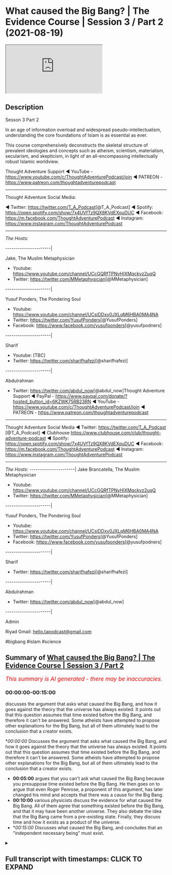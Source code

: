 # What caused the Big Bang? | The Evidence Course | Session 3 / Part 2 (2021-08-19)

<iframe loading='lazy' allow='autoplay' src='https://www.youtube.com/embed/Fnbwkib8FTM'></iframe>

## Description

Sesson 3 Part 2

In an age of information overload and widespread pseudo-intellectualism, understanding the core foundations of Islam is as essential as ever. 

This course comprehensively deconstructs the skeletal structure of prevalent ideologies and concepts such as atheism, scientism, materialism, secularism, and skepticism, in light of an all-encompassing intellectually robust Islamic worldview.

Thought Adventure Support
◄ YouTube - https://www.youtube.com/c/ThoughtAdventurePodcast/join
◄ PATREON - https://www.patreon.com/thoughtadventurepodcast
____________________________________________________________________

Thought Adventure Social Media:

◄ Twitter: https://twitter.com/T_A_Podcast​​ [@T_A_Podcast]
◄ Spotify: https://open.spotify.com/show/7x4UVfTz9QX8KVdEXquDUC
◄ Facebook: https://m.facebook.com/ThoughtAdventurePodcast
◄ Instagram: https://www.instagram.com/ThoughtAdventurePodcast​

----------------------------------------------------------------

*The Hosts:*

----------------------|

Jake, The Muslim Metaphysician

- Youtube: https://www.youtube.com/channel/UCcGQRfTPNyHlXMqckvz2uqQ
- Twitter:  https://twitter.com/MMetaphysician​​ [@MMetaphysician]

----------------------|

Yusuf Ponders, The Pondering Soul

- Youtube: https://www.youtube.com/channel/UCsiDDxy0JXLqM6HBA0MA4NA
- Twitter: https://twitter.com/YusufPonders​​ [@YusufPonders]
- Facebook: https://www.facebook.com/yusufponders​ [@yusufpodners]

----------------------|

Sharif

- Youtube: [TBC]
- Twitter: https://twitter.com/sharifhafezi​​ [@sharifhafezi]

----------------------|

Abdulrahman

- Twitter: https://twitter.com/abdul_now​ [@abdul_now]Thought Adventure Support
◄ PayPal - https://www.paypal.com/donate/?hosted_button_id=6KZWK75RB23RN 
◄ YouTube - https://www.youtube.com/c/ThoughtAdventurePodcast/join
◄ PATREON - https://www.patreon.com/thoughtadventurepodcast
____________________________________________________________________

Thought Adventure Social Media
◄ Twitter: https://twitter.com/T_A_Podcast​​ [@T_A_Podcast]
◄ Clubhouse https://www.clubhouse.com/club/thought-adventure-podcast
◄ Spotify: https://open.spotify.com/show/7x4UVfTz9QX8KVdEXquDUC
◄ Facebook: https://m.facebook.com/ThoughtAdventurePodcast
◄ Instagram: https://www.instagram.com/ThoughtAdventurePodcast​

----------------------------------------------------------------

*The Hosts:*
----------------------|
Jake Brancatella, The Muslim Metaphysician

- Youtube: https://www.youtube.com/channel/UCcGQRfTPNyHlXMqckvz2uqQ
- Twitter:  https://twitter.com/MMetaphysician​​ [@MMetaphysician]

----------------------|

Yusuf Ponders, The Pondering Soul

- Youtube: https://www.youtube.com/channel/UCsiDDxy0JXLqM6HBA0MA4NA
- Twitter: https://twitter.com/YusufPonders​​ [@YusufPonders]
- Facebook: https://www.facebook.com/yusufponders​ [@yusufpodners]

----------------------|

Sharif

- Twitter: https://twitter.com/sharifhafezi​​ [@sharifhafezi]

----------------------|

Abdulrahman

- Twitter: https://twitter.com/abdul_now​ [@abdul_now]

----------------------|

Admin

Riyad 
Gmail: hello.tapodcast@gmail.com

#bigbang #islam #science

## Summary of [What caused the Big Bang? | The Evidence Course | Session 3 / Part 2](https://www.youtube.com/watch?v=Fnbwkib8FTM)


*<span style="color:red; font-size:125%">This summary is AI generated - there may be inaccuracies</span>. [](/)*

### <a onclick="modifyYTiframeseektime('0')">00:00:00-00:15:00</a>

 discusses the argument that asks what caused the Big Bang, and how it goes against the theory that the universe has always existed. It points out that this question assumes that time existed before the Big Bang, and therefore it can't be answered. Some atheists have attempted to propose other explanations for the Big Bang, but all of them ultimately lead to the conclusion that a creator exists.

**<a onclick="modifyYTiframeseektime('0')">00:00:00</a>* Discusses the argument that asks what caused the Big Bang, and how it goes against the theory that the universe has always existed. It points out that this question assumes that time existed before the Big Bang, and therefore it can't be answered. Some atheists have attempted to propose other explanations for the Big Bang, but all of them ultimately lead to the conclusion that a creator exists.
* **<a onclick="modifyYTiframeseektime('300')">00:05:00</a>** argues that you can't ask what caused the Big Bang because you presuppose time existed before the Big Bang. He then goes on to argue that even Roger Penrose, a proponent of this argument, has later changed his mind and accepts that there was a cause for the Big Bang.
* **<a onclick="modifyYTiframeseektime('600')">00:10:00</a>**  various physicists discuss the evidence for what caused the Big Bang. All of them agree that something existed before the Big Bang, and that it may have been another universe. They also debate the idea that the Big Bang came from a pre-existing state. Finally, they discuss time and how it exists as a product of the universe.
* **<a onclick="modifyYTiframeseektime('900')">00:15:00</a>* Discusses what caused the Big Bang, and concludes that an "independent necessary being" must exist.

<details><summary><h2>Full transcript with timestamps: CLICK TO EXPAND</h2></summary>

<a onclick="modifyYTiframeseektime('13')">0:00:13</a> muhammad  
<a onclick="modifyYTiframeseektime('16')">0:00:16</a> there's one contention that some uh  
<a onclick="modifyYTiframeseektime('18')">0:00:18</a> atheists they bring regards to the  
<a onclick="modifyYTiframeseektime('20')">0:00:20</a> uh the argument that we presented and  
<a onclick="modifyYTiframeseektime('23')">0:00:23</a> there's the argument of the temporal  
<a onclick="modifyYTiframeseektime('24')">0:00:24</a> causation  
<a onclick="modifyYTiframeseektime('26')">0:00:26</a> the limited thing is depend upon another  
<a onclick="modifyYTiframeseektime('28')">0:00:28</a> limited thing depend upon another  
<a onclick="modifyYTiframeseektime('29')">0:00:29</a> limited thing and we regress it back to  
<a onclick="modifyYTiframeseektime('31')">0:00:31</a> the big bang  
<a onclick="modifyYTiframeseektime('33')">0:00:33</a> and that argument is that you cannot ask  
<a onclick="modifyYTiframeseektime('36')">0:00:36</a> what caused the big bang as the big bang  
<a onclick="modifyYTiframeseektime('39')">0:00:39</a> was the cause of time  
<a onclick="modifyYTiframeseektime('41')">0:00:41</a> and if you ask what caused the big bang  
<a onclick="modifyYTiframeseektime('43')">0:00:43</a> then you are assuming that there was a  
<a onclick="modifyYTiframeseektime('46')">0:00:46</a> before  
<a onclick="modifyYTiframeseektime('47')">0:00:47</a> the big bang meaning a before  
<a onclick="modifyYTiframeseektime('50')">0:00:50</a> time because they say big bang cause  
<a onclick="modifyYTiframeseektime('52')">0:00:52</a> time and causality exists prior to the  
<a onclick="modifyYTiframeseektime('55')">0:00:55</a> effect in time therefore if there's no  
<a onclick="modifyYTiframeseektime('58')">0:00:58</a> before the big bang then there is no  
<a onclick="modifyYTiframeseektime('61')">0:01:01</a> cause of the big bang  
<a onclick="modifyYTiframeseektime('63')">0:01:03</a> and this argument has been popularized  
<a onclick="modifyYTiframeseektime('64')">0:01:04</a> by well-known physicists people like  
<a onclick="modifyYTiframeseektime('67')">0:01:07</a> stephen hawking and roger penrose  
<a onclick="modifyYTiframeseektime('70')">0:01:10</a> and the basic argument that they're  
<a onclick="modifyYTiframeseektime('72')">0:01:12</a> presenting is effectively saying that  
<a onclick="modifyYTiframeseektime('74')">0:01:14</a> it's an illogical question what caused  
<a onclick="modifyYTiframeseektime('77')">0:01:17</a> the big bang it is like saying what is  
<a onclick="modifyYTiframeseektime('80')">0:01:20</a> north of north pole asking the question  
<a onclick="modifyYTiframeseektime('82')">0:01:22</a> what is before the big bang or before  
<a onclick="modifyYTiframeseektime('84')">0:01:24</a> time existed  
<a onclick="modifyYTiframeseektime('87')">0:01:27</a> so  
<a onclick="modifyYTiframeseektime('89')">0:01:29</a> just some background i think is  
<a onclick="modifyYTiframeseektime('90')">0:01:30</a> important to understand what we mean by  
<a onclick="modifyYTiframeseektime('92')">0:01:32</a> the big bang  
<a onclick="modifyYTiframeseektime('94')">0:01:34</a> originally scientists they held the  
<a onclick="modifyYTiframeseektime('95')">0:01:35</a> belief that the universe was in what  
<a onclick="modifyYTiframeseektime('98')">0:01:38</a> they called or they had a theory called  
<a onclick="modifyYTiframeseektime('99')">0:01:39</a> the steady state theory of the universe  
<a onclick="modifyYTiframeseektime('101')">0:01:41</a> and this held that the universe always  
<a onclick="modifyYTiframeseektime('103')">0:01:43</a> existed was eternal in time and eternal  
<a onclick="modifyYTiframeseektime('107')">0:01:47</a> inside so it's infinite in time infinite  
<a onclick="modifyYTiframeseektime('109')">0:01:49</a> in size always existed  
<a onclick="modifyYTiframeseektime('112')">0:01:52</a> but then we had observations that came  
<a onclick="modifyYTiframeseektime('114')">0:01:54</a> in and demonstrated that the universe  
<a onclick="modifyYTiframeseektime('117')">0:01:57</a> was expanding  
<a onclick="modifyYTiframeseektime('119')">0:01:59</a> then a catholic priest who is also a  
<a onclick="modifyYTiframeseektime('122')">0:02:02</a> physicist known as george lumatra  
<a onclick="modifyYTiframeseektime('125')">0:02:05</a> proposed the idea  
<a onclick="modifyYTiframeseektime('127')">0:02:07</a> that the universe was not infinite  
<a onclick="modifyYTiframeseektime('129')">0:02:09</a> eternal existence or had an infinite  
<a onclick="modifyYTiframeseektime('132')">0:02:12</a> internal existence but rather the  
<a onclick="modifyYTiframeseektime('134')">0:02:14</a> universe had a beginning what later  
<a onclick="modifyYTiframeseektime('137')">0:02:17</a> became known as the big bang theory  
<a onclick="modifyYTiframeseektime('140')">0:02:20</a> the theory obviously had some  
<a onclick="modifyYTiframeseektime('142')">0:02:22</a> controversy at the time as it overhauled  
<a onclick="modifyYTiframeseektime('145')">0:02:25</a> established scientific beliefs that the  
<a onclick="modifyYTiframeseektime('147')">0:02:27</a> universe had always existed  
<a onclick="modifyYTiframeseektime('149')">0:02:29</a> and now we have a theory and later  
<a onclick="modifyYTiframeseektime('152')">0:02:32</a> observational evidence like the redshift  
<a onclick="modifyYTiframeseektime('154')">0:02:34</a> or the uniformity of the microwave  
<a onclick="modifyYTiframeseektime('156')">0:02:36</a> background radiation throughout the  
<a onclick="modifyYTiframeseektime('158')">0:02:38</a> universe that stated that the universe  
<a onclick="modifyYTiframeseektime('161')">0:02:41</a> and all that existed within it  
<a onclick="modifyYTiframeseektime('163')">0:02:43</a> had a beginning  
<a onclick="modifyYTiframeseektime('165')">0:02:45</a> and thus this raised a number of  
<a onclick="modifyYTiframeseektime('167')">0:02:47</a> theological questions in the mind of a  
<a onclick="modifyYTiframeseektime('170')">0:02:50</a> number of scientists and also challenged  
<a onclick="modifyYTiframeseektime('172')">0:02:52</a> some of the presuppositions that  
<a onclick="modifyYTiframeseektime('174')">0:02:54</a> atheists had  
<a onclick="modifyYTiframeseektime('176')">0:02:56</a> if the universe hasn't always existed  
<a onclick="modifyYTiframeseektime('179')">0:02:59</a> and it began to exist at the big bang  
<a onclick="modifyYTiframeseektime('182')">0:03:02</a> then doesn't it raise the question  
<a onclick="modifyYTiframeseektime('185')">0:03:05</a> who caused the universe and thus raised  
<a onclick="modifyYTiframeseektime('187')">0:03:07</a> the greater possibility of belief in  
<a onclick="modifyYTiframeseektime('190')">0:03:10</a> allah belief in god according to these  
<a onclick="modifyYTiframeseektime('192')">0:03:12</a> scientists  
<a onclick="modifyYTiframeseektime('193')">0:03:13</a> and this as a point  
<a onclick="modifyYTiframeseektime('196')">0:03:16</a> was something that the atheists have  
<a onclick="modifyYTiframeseektime('197')">0:03:17</a> always tried to wrestle with  
<a onclick="modifyYTiframeseektime('199')">0:03:19</a> ever since  
<a onclick="modifyYTiframeseektime('200')">0:03:20</a> it was much easier to claim that the  
<a onclick="modifyYTiframeseektime('202')">0:03:22</a> universe had always existed therefore  
<a onclick="modifyYTiframeseektime('204')">0:03:24</a> there was no course to the universe but  
<a onclick="modifyYTiframeseektime('206')">0:03:26</a> now that we can demonstrate the universe  
<a onclick="modifyYTiframeseektime('208')">0:03:28</a> had a beginning  
<a onclick="modifyYTiframeseektime('209')">0:03:29</a> 13.78 billion years ago now atheists are  
<a onclick="modifyYTiframeseektime('212')">0:03:32</a> looking at other possible explanations  
<a onclick="modifyYTiframeseektime('215')">0:03:35</a> as a way to get around the inevitable  
<a onclick="modifyYTiframeseektime('217')">0:03:37</a> conclusion that a creator a los pano  
<a onclick="modifyYTiframeseektime('220')">0:03:40</a> adela exists and that's why  
<a onclick="modifyYTiframeseektime('222')">0:03:42</a> some atheists now they say that the  
<a onclick="modifyYTiframeseektime('224')">0:03:44</a> universe that we reside in is actually  
<a onclick="modifyYTiframeseektime('226')">0:03:46</a> part of a larger cosmos a larger set of  
<a onclick="modifyYTiframeseektime('230')">0:03:50</a> universes that exist outside the  
<a onclick="modifyYTiframeseektime('232')">0:03:52</a> multiverse theory which we've addressed  
<a onclick="modifyYTiframeseektime('234')">0:03:54</a> in previous videos  
<a onclick="modifyYTiframeseektime('236')">0:03:56</a> others have attempted to claim that the  
<a onclick="modifyYTiframeseektime('238')">0:03:58</a> universe began from nothing and that  
<a onclick="modifyYTiframeseektime('240')">0:04:00</a> there supposedly that and that  
<a onclick="modifyYTiframeseektime('243')">0:04:03</a> supposedly the science points  
<a onclick="modifyYTiframeseektime('245')">0:04:05</a> to this fact that something can come  
<a onclick="modifyYTiframeseektime('248')">0:04:08</a> from nothing and we'll address this in  
<a onclick="modifyYTiframeseektime('251')">0:04:11</a> you know in a couple of in the next  
<a onclick="modifyYTiframeseektime('253')">0:04:13</a> video uh regards to this question  
<a onclick="modifyYTiframeseektime('256')">0:04:16</a> and others still claim that we cannot  
<a onclick="modifyYTiframeseektime('259')">0:04:19</a> ask what caused the big bang  
<a onclick="modifyYTiframeseektime('261')">0:04:21</a> because this implies that time existed  
<a onclick="modifyYTiframeseektime('264')">0:04:24</a> before the big bang so we can only say  
<a onclick="modifyYTiframeseektime('266')">0:04:26</a> the big bang existed we can't say what  
<a onclick="modifyYTiframeseektime('269')">0:04:29</a> was before the big bang or what caused  
<a onclick="modifyYTiframeseektime('271')">0:04:31</a> the big bang because asking the question  
<a onclick="modifyYTiframeseektime('273')">0:04:33</a> of cause according to them is saying  
<a onclick="modifyYTiframeseektime('275')">0:04:35</a> that cause exist temporarily before the  
<a onclick="modifyYTiframeseektime('279')">0:04:39</a> effect and therefore there was no before  
<a onclick="modifyYTiframeseektime('282')">0:04:42</a> according to what they're saying and  
<a onclick="modifyYTiframeseektime('283')">0:04:43</a> proposing regards to this  
<a onclick="modifyYTiframeseektime('286')">0:04:46</a> so  
<a onclick="modifyYTiframeseektime('287')">0:04:47</a> i think intuitively naturally we look at  
<a onclick="modifyYTiframeseektime('290')">0:04:50</a> this question about  
<a onclick="modifyYTiframeseektime('291')">0:04:51</a> the universe the big bang and we  
<a onclick="modifyYTiframeseektime('294')">0:04:54</a> naturally ask the question what caused  
<a onclick="modifyYTiframeseektime('295')">0:04:55</a> it why is it you know  
<a onclick="modifyYTiframeseektime('297')">0:04:57</a> why is this temporal  
<a onclick="modifyYTiframeseektime('299')">0:04:59</a> thing that began to exist that we termed  
<a onclick="modifyYTiframeseektime('302')">0:05:02</a> contingent you know what is it  
<a onclick="modifyYTiframeseektime('304')">0:05:04</a> necessarily dependent upon what does it  
<a onclick="modifyYTiframeseektime('306')">0:05:06</a> depend upon other than itself so it's  
<a onclick="modifyYTiframeseektime('308')">0:05:08</a> natural it's a natural question that we  
<a onclick="modifyYTiframeseektime('310')">0:05:10</a> we seek to ask and obviously we've  
<a onclick="modifyYTiframeseektime('312')">0:05:12</a> addressed these questions before how we  
<a onclick="modifyYTiframeseektime('314')">0:05:14</a> come from the conclusion that contingent  
<a onclick="modifyYTiframeseektime('316')">0:05:16</a> possible beings exist to the conclusion  
<a onclick="modifyYTiframeseektime('318')">0:05:18</a> that a necessary eternal independent  
<a onclick="modifyYTiframeseektime('321')">0:05:21</a> creator exists but what they're trying  
<a onclick="modifyYTiframeseektime('323')">0:05:23</a> to do is now to stop us from asking this  
<a onclick="modifyYTiframeseektime('325')">0:05:25</a> question to say you can't ask that  
<a onclick="modifyYTiframeseektime('327')">0:05:27</a> question because it's an illogical  
<a onclick="modifyYTiframeseektime('329')">0:05:29</a> question  
<a onclick="modifyYTiframeseektime('330')">0:05:30</a> so the first thing  
<a onclick="modifyYTiframeseektime('332')">0:05:32</a> is is that  
<a onclick="modifyYTiframeseektime('333')">0:05:33</a> the argument that causality  
<a onclick="modifyYTiframeseektime('336')">0:05:36</a> the argument about you can't ask what  
<a onclick="modifyYTiframeseektime('338')">0:05:38</a> caused the big bang because you're  
<a onclick="modifyYTiframeseektime('339')">0:05:39</a> assuming time before the big bang  
<a onclick="modifyYTiframeseektime('341')">0:05:41</a> presupposes that causality always occur  
<a onclick="modifyYTiframeseektime('345')">0:05:45</a> prior in effect in time so you have the  
<a onclick="modifyYTiframeseektime('349')">0:05:49</a> effect then you have a cause so if i was  
<a onclick="modifyYTiframeseektime('352')">0:05:52</a> to hit a  
<a onclick="modifyYTiframeseektime('353')">0:05:53</a> cue ball the white ball towards a black  
<a onclick="modifyYTiframeseektime('355')">0:05:55</a> ball  
<a onclick="modifyYTiframeseektime('356')">0:05:56</a> before the black ball moves the white  
<a onclick="modifyYTiframeseektime('358')">0:05:58</a> ball had to move and hit it so here the  
<a onclick="modifyYTiframeseektime('361')">0:06:01</a> pool ball the white ball was the cause  
<a onclick="modifyYTiframeseektime('364')">0:06:04</a> and it occurred prior to the effect  
<a onclick="modifyYTiframeseektime('366')">0:06:06</a> which was movement of the black ball  
<a onclick="modifyYTiframeseektime('368')">0:06:08</a> similarly if you have heat and then some  
<a onclick="modifyYTiframeseektime('370')">0:06:10</a> time and then sometime later you'll have  
<a onclick="modifyYTiframeseektime('372')">0:06:12</a> the boiling effect of water or the  
<a onclick="modifyYTiframeseektime('374')">0:06:14</a> boiling of water so the heat is the  
<a onclick="modifyYTiframeseektime('377')">0:06:17</a> cause that occurred prior to in time to  
<a onclick="modifyYTiframeseektime('379')">0:06:19</a> the effect which is the boiling point of  
<a onclick="modifyYTiframeseektime('381')">0:06:21</a> water or the boiling of water which  
<a onclick="modifyYTiframeseektime('383')">0:06:23</a> occurred afterwards  
<a onclick="modifyYTiframeseektime('385')">0:06:25</a> however causality doesn't have to occur  
<a onclick="modifyYTiframeseektime('388')">0:06:28</a> within a temporal setting so you don't  
<a onclick="modifyYTiframeseektime('390')">0:06:30</a> have to have this situation where a  
<a onclick="modifyYTiframeseektime('391')">0:06:31</a> cause occurs before the effect  
<a onclick="modifyYTiframeseektime('395')">0:06:35</a> this is an assumption  
<a onclick="modifyYTiframeseektime('396')">0:06:36</a> in fact we can have situations where  
<a onclick="modifyYTiframeseektime('399')">0:06:39</a> causality like on a quantum level the  
<a onclick="modifyYTiframeseektime('402')">0:06:42</a> cause can come after the effect  
<a onclick="modifyYTiframeseektime('403')">0:06:43</a> according to certain observations  
<a onclick="modifyYTiframeseektime('405')">0:06:45</a> regardless of this but on a  
<a onclick="modifyYTiframeseektime('407')">0:06:47</a> philosophical level we can or a rational  
<a onclick="modifyYTiframeseektime('410')">0:06:50</a> level we can demonstrate many examples  
<a onclick="modifyYTiframeseektime('412')">0:06:52</a> of when a cause and effect occur at the  
<a onclick="modifyYTiframeseektime('415')">0:06:55</a> same moment in time for example if you  
<a onclick="modifyYTiframeseektime('419')">0:06:59</a> sit on a cushion  
<a onclick="modifyYTiframeseektime('421')">0:07:01</a> and the sitting on the cushion causes  
<a onclick="modifyYTiframeseektime('423')">0:07:03</a> the indentation of the cushion this  
<a onclick="modifyYTiframeseektime('425')">0:07:05</a> effect occurs simultaneous with the  
<a onclick="modifyYTiframeseektime('428')">0:07:08</a> cause so when you sit on a cushion  
<a onclick="modifyYTiframeseektime('431')">0:07:11</a> and the cushion depresses  
<a onclick="modifyYTiframeseektime('433')">0:07:13</a> indents down  
<a onclick="modifyYTiframeseektime('435')">0:07:15</a> that effect occurred at the same moment  
<a onclick="modifyYTiframeseektime('437')">0:07:17</a> as the cause which was assisting on the  
<a onclick="modifyYTiframeseektime('439')">0:07:19</a> cushion  
<a onclick="modifyYTiframeseektime('440')">0:07:20</a> so it's rationally plausible to accept  
<a onclick="modifyYTiframeseektime('443')">0:07:23</a> that even if there's no time at the way  
<a onclick="modifyYTiframeseektime('446')">0:07:26</a> they define time that is before the big  
<a onclick="modifyYTiframeseektime('448')">0:07:28</a> bang that there was a cause that existed  
<a onclick="modifyYTiframeseektime('451')">0:07:31</a> distinct from the effect but the cause  
<a onclick="modifyYTiframeseektime('454')">0:07:34</a> and the effect occurred at the same  
<a onclick="modifyYTiframeseektime('455')">0:07:35</a> moment so you can have a situation where  
<a onclick="modifyYTiframeseektime('457')">0:07:37</a> a cause and effect occur the same moment  
<a onclick="modifyYTiframeseektime('459')">0:07:39</a> but they're distinct from one another so  
<a onclick="modifyYTiframeseektime('461')">0:07:41</a> we can still affirm the fact that the  
<a onclick="modifyYTiframeseektime('463')">0:07:43</a> universe  
<a onclick="modifyYTiframeseektime('464')">0:07:44</a> and the big bang required a cause  
<a onclick="modifyYTiframeseektime('468')">0:07:48</a> so when we say that what caused the big  
<a onclick="modifyYTiframeseektime('470')">0:07:50</a> bang or came before the big bang  
<a onclick="modifyYTiframeseektime('473')">0:07:53</a> we are using the term before in what we  
<a onclick="modifyYTiframeseektime('476')">0:07:56</a> term an ontological sense that is what  
<a onclick="modifyYTiframeseektime('478')">0:07:58</a> occurred beyond  
<a onclick="modifyYTiframeseektime('481')">0:08:01</a> the distinctiveness or beyond the the  
<a onclick="modifyYTiframeseektime('484')">0:08:04</a> effect that we see of the big bang  
<a onclick="modifyYTiframeseektime('486')">0:08:06</a> otherwise if we can't ask this question  
<a onclick="modifyYTiframeseektime('488')">0:08:08</a> of what what the big bang was dependent  
<a onclick="modifyYTiframeseektime('491')">0:08:11</a> upon  
<a onclick="modifyYTiframeseektime('492')">0:08:12</a> then we'd fall into a contradiction  
<a onclick="modifyYTiframeseektime('494')">0:08:14</a> on the one hand we'd be accepting that  
<a onclick="modifyYTiframeseektime('496')">0:08:16</a> the big bang is a contingent thing is a  
<a onclick="modifyYTiframeseektime('499')">0:08:19</a> thing that's possible as we said about  
<a onclick="modifyYTiframeseektime('501')">0:08:21</a> contingent things they are possible  
<a onclick="modifyYTiframeseektime('502')">0:08:22</a> beings meaning that they had a beginning  
<a onclick="modifyYTiframeseektime('505')">0:08:25</a> that they are have specific attributes  
<a onclick="modifyYTiframeseektime('507')">0:08:27</a> that these attributes are not necessary  
<a onclick="modifyYTiframeseektime('509')">0:08:29</a> they can be other forms of attributes  
<a onclick="modifyYTiframeseektime('511')">0:08:31</a> they have certain limitations as opposed  
<a onclick="modifyYTiframeseektime('513')">0:08:33</a> to other limitations they follow rules  
<a onclick="modifyYTiframeseektime('515')">0:08:35</a> and regulations and patterns they don't  
<a onclick="modifyYTiframeseektime('518')">0:08:38</a> have to exist therefore there are  
<a onclick="modifyYTiframeseektime('519')">0:08:39</a> possible being so we're saying on the  
<a onclick="modifyYTiframeseektime('521')">0:08:41</a> one hand the big bang is a contingent  
<a onclick="modifyYTiframeseektime('523')">0:08:43</a> thing that follows rules and regulations  
<a onclick="modifyYTiframeseektime('526')">0:08:46</a> uh and that the effect  
<a onclick="modifyYTiframeseektime('528')">0:08:48</a> of this big bang the creation of this  
<a onclick="modifyYTiframeseektime('530')">0:08:50</a> big bang or the what the the effect of  
<a onclick="modifyYTiframeseektime('533')">0:08:53</a> the big bang had absolutely no cause i  
<a onclick="modifyYTiframeseektime('535')">0:08:55</a> we don't ask the question it makes no  
<a onclick="modifyYTiframeseektime('538')">0:08:58</a> sense it's like we are just simply  
<a onclick="modifyYTiframeseektime('540')">0:09:00</a> accepting you know uh giving uh an  
<a onclick="modifyYTiframeseektime('543')">0:09:03</a> exemption  
<a onclick="modifyYTiframeseektime('544')">0:09:04</a> to the big bang when it follows the same  
<a onclick="modifyYTiframeseektime('546')">0:09:06</a> rules as everything else that we  
<a onclick="modifyYTiframeseektime('548')">0:09:08</a> perceive within the universe  
<a onclick="modifyYTiframeseektime('550')">0:09:10</a> not only that but scientists no longer  
<a onclick="modifyYTiframeseektime('552')">0:09:12</a> use this argument in an attempt to claim  
<a onclick="modifyYTiframeseektime('554')">0:09:14</a> that we cannot  
<a onclick="modifyYTiframeseektime('556')">0:09:16</a> theorize at the very least of what  
<a onclick="modifyYTiframeseektime('558')">0:09:18</a> occurred before the big bang  
<a onclick="modifyYTiframeseektime('560')">0:09:20</a> even roger penrose roger penrose was one  
<a onclick="modifyYTiframeseektime('562')">0:09:22</a> of those physicists who argued you can't  
<a onclick="modifyYTiframeseektime('564')">0:09:24</a> ask what occurred before the big bang  
<a onclick="modifyYTiframeseektime('567')">0:09:27</a> because you can't have time before the  
<a onclick="modifyYTiframeseektime('570')">0:09:30</a> uh the universe began but he himself has  
<a onclick="modifyYTiframeseektime('572')">0:09:32</a> changed his position he's actually  
<a onclick="modifyYTiframeseektime('574')">0:09:34</a> accepted that he's changed his position  
<a onclick="modifyYTiframeseektime('576')">0:09:36</a> roger primrose is a professor at oxford  
<a onclick="modifyYTiframeseektime('578')">0:09:38</a> university and he argued that concentric  
<a onclick="modifyYTiframeseektime('581')">0:09:41</a> circles discovered in the background  
<a onclick="modifyYTiframeseektime('583')">0:09:43</a> background micro microwaves of the  
<a onclick="modifyYTiframeseektime('585')">0:09:45</a> universe provides evidence  
<a onclick="modifyYTiframeseektime('588')">0:09:48</a> yeah of events that took place before  
<a onclick="modifyYTiframeseektime('591')">0:09:51</a> the universe came into being so you're  
<a onclick="modifyYTiframeseektime('592')">0:09:52</a> saying if you study  
<a onclick="modifyYTiframeseektime('594')">0:09:54</a> the micro the background radiation the  
<a onclick="modifyYTiframeseektime('596')">0:09:56</a> microwave background radiation that you  
<a onclick="modifyYTiframeseektime('598')">0:09:58</a> will dis  
<a onclick="modifyYTiframeseektime('599')">0:09:59</a> there's implications that indicate that  
<a onclick="modifyYTiframeseektime('601')">0:10:01</a> there was some existence before the big  
<a onclick="modifyYTiframeseektime('603')">0:10:03</a> bang maybe another universe  
<a onclick="modifyYTiframeseektime('606')">0:10:06</a> so many other physicists seek to ask  
<a onclick="modifyYTiframeseektime('609')">0:10:09</a> this question what caused or what  
<a onclick="modifyYTiframeseektime('610')">0:10:10</a> occurred before the big bang or what  
<a onclick="modifyYTiframeseektime('612')">0:10:12</a> caused the big bang for example harvard  
<a onclick="modifyYTiframeseektime('614')">0:10:14</a> educated professor  
<a onclick="modifyYTiframeseektime('616')">0:10:16</a> kaku states that the universe and the  
<a onclick="modifyYTiframeseektime('619')">0:10:19</a> big bang in his quotes it came from a  
<a onclick="modifyYTiframeseektime('621')">0:10:21</a> pre-existing state  
<a onclick="modifyYTiframeseektime('623')">0:10:23</a> similarly dr singh who's a distinguished  
<a onclick="modifyYTiframeseektime('625')">0:10:25</a> research fellow at the perimeter  
<a onclick="modifyYTiframeseektime('628')">0:10:28</a> institute of theoretical physics  
<a onclick="modifyYTiframeseektime('629')">0:10:29</a> waterloo ontario canada he said that the  
<a onclick="modifyYTiframeseektime('632')">0:10:32</a> big bang came from a previous universe  
<a onclick="modifyYTiframeseektime('635')">0:10:35</a> that collapsed upon itself  
<a onclick="modifyYTiframeseektime('638')">0:10:38</a> similarly professor smolin from the same  
<a onclick="modifyYTiframeseektime('639')">0:10:39</a> institute he argued  
<a onclick="modifyYTiframeseektime('642')">0:10:42</a> that the big bang arose from a previous  
<a onclick="modifyYTiframeseektime('644')">0:10:44</a> universe that created a black hole so  
<a onclick="modifyYTiframeseektime('646')">0:10:46</a> the universe collapsed upon itself  
<a onclick="modifyYTiframeseektime('648')">0:10:48</a> created a black hole and then from that  
<a onclick="modifyYTiframeseektime('650')">0:10:50</a> came the universe that we live in  
<a onclick="modifyYTiframeseektime('652')">0:10:52</a> similarly dr neil turek that said that  
<a onclick="modifyYTiframeseektime('655')">0:10:55</a> there exists two colliding membrane  
<a onclick="modifyYTiframeseektime('657')">0:10:57</a> structures that caused the big bang  
<a onclick="modifyYTiframeseektime('660')">0:11:00</a> so whatever occurred prior to the big  
<a onclick="modifyYTiframeseektime('663')">0:11:03</a> bang even if they discover you know  
<a onclick="modifyYTiframeseektime('666')">0:11:06</a> whether it's membrane structures whether  
<a onclick="modifyYTiframeseektime('667')">0:11:07</a> it is a black hole where it is another  
<a onclick="modifyYTiframeseektime('670')">0:11:10</a> universe what they would be pointing to  
<a onclick="modifyYTiframeseektime('672')">0:11:12</a> is another limited dependent contingent  
<a onclick="modifyYTiframeseektime('675')">0:11:15</a> thing or contingent being  
<a onclick="modifyYTiframeseektime('679')">0:11:19</a> so as a result we would still ask the  
<a onclick="modifyYTiframeseektime('680')">0:11:20</a> question  
<a onclick="modifyYTiframeseektime('681')">0:11:21</a> what caused that or what is that  
<a onclick="modifyYTiframeseektime('683')">0:11:23</a> dependent upon if it's limited it's  
<a onclick="modifyYTiframeseektime('685')">0:11:25</a> dependent if it's dependent it requires  
<a onclick="modifyYTiframeseektime('687')">0:11:27</a> something to bring it into existence  
<a onclick="modifyYTiframeseektime('690')">0:11:30</a> and so because we have affirmed that  
<a onclick="modifyYTiframeseektime('692')">0:11:32</a> there is an impossibility of an infinite  
<a onclick="modifyYTiframeseektime('695')">0:11:35</a> regress meaning one thing dependent upon  
<a onclick="modifyYTiframeseektime('697')">0:11:37</a> another thing depend upon another thing  
<a onclick="modifyYTiframeseektime('699')">0:11:39</a> that strikes back stretch stretches back  
<a onclick="modifyYTiframeseektime('701')">0:11:41</a> forever  
<a onclick="modifyYTiframeseektime('702')">0:11:42</a> that that's impossible then that  
<a onclick="modifyYTiframeseektime('704')">0:11:44</a> indicates very clearly that there must  
<a onclick="modifyYTiframeseektime('707')">0:11:47</a> be something that caused or that is  
<a onclick="modifyYTiframeseektime('710')">0:11:50</a> independent that creates the rest of  
<a onclick="modifyYTiframeseektime('713')">0:11:53</a> those limited independent limited  
<a onclick="modifyYTiframeseektime('715')">0:11:55</a> dependent things within that chain so  
<a onclick="modifyYTiframeseektime('718')">0:11:58</a> there has to be ultimately either a  
<a onclick="modifyYTiframeseektime('720')">0:12:00</a> independent course  
<a onclick="modifyYTiframeseektime('722')">0:12:02</a> or if they they want to discover  
<a onclick="modifyYTiframeseektime('724')">0:12:04</a> something other than that it's a limited  
<a onclick="modifyYTiframeseektime('726')">0:12:06</a> thing but if it's a limited thing then  
<a onclick="modifyYTiframeseektime('728')">0:12:08</a> it fits within the chain or a cycle and  
<a onclick="modifyYTiframeseektime('730')">0:12:10</a> therefore it cannot self-sustain itself  
<a onclick="modifyYTiframeseektime('733')">0:12:13</a> it won't exist until something  
<a onclick="modifyYTiframeseektime('735')">0:12:15</a> independent  
<a onclick="modifyYTiframeseektime('737')">0:12:17</a> unlimited either creator allah comes and  
<a onclick="modifyYTiframeseektime('740')">0:12:20</a> brings those things into  
<a onclick="modifyYTiframeseektime('742')">0:12:22</a> existence  
<a onclick="modifyYTiframeseektime('744')">0:12:24</a> so  
<a onclick="modifyYTiframeseektime('745')">0:12:25</a> even scientists  
<a onclick="modifyYTiframeseektime('747')">0:12:27</a> who you know originally atheists would  
<a onclick="modifyYTiframeseektime('749')">0:12:29</a> argue this point but even scientists  
<a onclick="modifyYTiframeseektime('750')">0:12:30</a> theorize on what occurred before the big  
<a onclick="modifyYTiframeseektime('752')">0:12:32</a> bank and do not consider it an invalid  
<a onclick="modifyYTiframeseektime('755')">0:12:35</a> or an illogical question to ask  
<a onclick="modifyYTiframeseektime('758')">0:12:38</a> furthermore the third point when we say  
<a onclick="modifyYTiframeseektime('761')">0:12:41</a> time began what do we mean by time  
<a onclick="modifyYTiframeseektime('764')">0:12:44</a> einstein said time has no independent  
<a onclick="modifyYTiframeseektime('767')">0:12:47</a> existence apart from the order of events  
<a onclick="modifyYTiframeseektime('770')">0:12:50</a> by which we measure it and what he meant  
<a onclick="modifyYTiframeseektime('773')">0:12:53</a> by this is when we sense time what we  
<a onclick="modifyYTiframeseektime('776')">0:12:56</a> are sensing is change that's how we know  
<a onclick="modifyYTiframeseektime('779')">0:12:59</a> time exists so for example if you've got  
<a onclick="modifyYTiframeseektime('780')">0:13:00</a> a watch you will know the time exists  
<a onclick="modifyYTiframeseektime('782')">0:13:02</a> because the seconds hand move around and  
<a onclick="modifyYTiframeseektime('785')">0:13:05</a> the minutes and the hour hands then move  
<a onclick="modifyYTiframeseektime('787')">0:13:07</a> around the clock face similarly if you  
<a onclick="modifyYTiframeseektime('789')">0:13:09</a> didn't have a clock then you know maybe  
<a onclick="modifyYTiframeseektime('791')">0:13:11</a> you had a sundial you would notice the  
<a onclick="modifyYTiframeseektime('793')">0:13:13</a> shadow on the sundial through the change  
<a onclick="modifyYTiframeseektime('796')">0:13:16</a> of the uh the  
<a onclick="modifyYTiframeseektime('798')">0:13:18</a> rotator the the rising and the setting  
<a onclick="modifyYTiframeseektime('800')">0:13:20</a> of the sun  
<a onclick="modifyYTiframeseektime('801')">0:13:21</a> or if you didn't have that ability you  
<a onclick="modifyYTiframeseektime('803')">0:13:23</a> would look at maybe the decay of certain  
<a onclick="modifyYTiframeseektime('805')">0:13:25</a> atoms so what you're looking at what we  
<a onclick="modifyYTiframeseektime('807')">0:13:27</a> all look at when we look at time is  
<a onclick="modifyYTiframeseektime('809')">0:13:29</a> we're measuring change of things and  
<a onclick="modifyYTiframeseektime('812')">0:13:32</a> when we look at change change is a  
<a onclick="modifyYTiframeseektime('814')">0:13:34</a> product of limited dependent contingent  
<a onclick="modifyYTiframeseektime('817')">0:13:37</a> things so when we talk about time  
<a onclick="modifyYTiframeseektime('819')">0:13:39</a> existing we are basically saying that  
<a onclick="modifyYTiframeseektime('821')">0:13:41</a> limited dependent things exist they  
<a onclick="modifyYTiframeseektime('824')">0:13:44</a> undergo change and therefore that's how  
<a onclick="modifyYTiframeseektime('826')">0:13:46</a> we understand time this is one theory or  
<a onclick="modifyYTiframeseektime('829')">0:13:49</a> one view towards time so in that sense  
<a onclick="modifyYTiframeseektime('832')">0:13:52</a> when we ask what occurred before the  
<a onclick="modifyYTiframeseektime('834')">0:13:54</a> universe or what occurred before the big  
<a onclick="modifyYTiframeseektime('836')">0:13:56</a> bang what we're asking or what is the  
<a onclick="modifyYTiframeseektime('839')">0:13:59</a> big bang dependent upon what we're  
<a onclick="modifyYTiframeseektime('840')">0:14:00</a> really asking is what limited dependent  
<a onclick="modifyYTiframeseektime('843')">0:14:03</a> things are dependent upon yeah what are  
<a onclick="modifyYTiframeseektime('845')">0:14:05</a> limited things dependent upon  
<a onclick="modifyYTiframeseektime('848')">0:14:08</a> so it's a valid question to ask and it's  
<a onclick="modifyYTiframeseektime('850')">0:14:10</a> not really it's implying that there's  
<a onclick="modifyYTiframeseektime('853')">0:14:13</a> some you know objective view of time  
<a onclick="modifyYTiframeseektime('856')">0:14:16</a> either some you know uh  
<a onclick="modifyYTiframeseektime('859')">0:14:19</a> time that we cannot any escape from and  
<a onclick="modifyYTiframeseektime('862')">0:14:22</a> that we have to move from one point to  
<a onclick="modifyYTiframeseektime('864')">0:14:24</a> another point rather in this concept of  
<a onclick="modifyYTiframeseektime('866')">0:14:26</a> time time is a product of the universe  
<a onclick="modifyYTiframeseektime('869')">0:14:29</a> rather than something that he simply  
<a onclick="modifyYTiframeseektime('871')">0:14:31</a> exists so when we asked what occurred  
<a onclick="modifyYTiframeseektime('873')">0:14:33</a> before time or what occurred before the  
<a onclick="modifyYTiframeseektime('875')">0:14:35</a> big bang or what was the big bang  
<a onclick="modifyYTiframeseektime('877')">0:14:37</a> created upon then what we're asking is  
<a onclick="modifyYTiframeseektime('879')">0:14:39</a> what is uh what is the dependency of  
<a onclick="modifyYTiframeseektime('882')">0:14:42</a> limited things what are they dependent  
<a onclick="modifyYTiframeseektime('885')">0:14:45</a> upon  
<a onclick="modifyYTiframeseektime('886')">0:14:46</a> so to summarize  
<a onclick="modifyYTiframeseektime('888')">0:14:48</a> those who claim it's illogically to ask  
<a onclick="modifyYTiframeseektime('890')">0:14:50</a> the question what caused the big bank  
<a onclick="modifyYTiframeseektime('892')">0:14:52</a> are incorrect  
<a onclick="modifyYTiframeseektime('893')">0:14:53</a> first reason that the cause doesn't have  
<a onclick="modifyYTiframeseektime('896')">0:14:56</a> to occur temporarily  
<a onclick="modifyYTiframeseektime('898')">0:14:58</a> or temporarily before the effect like  
<a onclick="modifyYTiframeseektime('901')">0:15:01</a> the cushion example sitting on the  
<a onclick="modifyYTiframeseektime('902')">0:15:02</a> cushion  
<a onclick="modifyYTiframeseektime('904')">0:15:04</a> secondly scientists even like roger  
<a onclick="modifyYTiframeseektime('906')">0:15:06</a> penrose who originally proposed this  
<a onclick="modifyYTiframeseektime('909')">0:15:09</a> argument that you can't ask what caused  
<a onclick="modifyYTiframeseektime('911')">0:15:11</a> the big bang  
<a onclick="modifyYTiframeseektime('912')">0:15:12</a> now accept the validity of this question  
<a onclick="modifyYTiframeseektime('914')">0:15:14</a> of what caused the universe to exist and  
<a onclick="modifyYTiframeseektime('916')">0:15:16</a> did it arise from a previous state  
<a onclick="modifyYTiframeseektime('919')">0:15:19</a> and thirdly time as we understand it is  
<a onclick="modifyYTiframeseektime('922')">0:15:22</a> related to change if we observe in  
<a onclick="modifyYTiframeseektime('924')">0:15:24</a> limited object that we observe in  
<a onclick="modifyYTiframeseektime('926')">0:15:26</a> limited objects and what we're asking  
<a onclick="modifyYTiframeseektime('929')">0:15:29</a> then when we asking what caused limited  
<a onclick="modifyYTiframeseektime('931')">0:15:31</a> object  
<a onclick="modifyYTiframeseektime('932')">0:15:32</a> is that we are asking what caused the  
<a onclick="modifyYTiframeseektime('934')">0:15:34</a> limited objects or what caused limited  
<a onclick="modifyYTiframeseektime('936')">0:15:36</a> contingent dependent beings therefore  
<a onclick="modifyYTiframeseektime('939')">0:15:39</a> what caused the big bang is a valid  
<a onclick="modifyYTiframeseektime('941')">0:15:41</a> question and that leads us still to the  
<a onclick="modifyYTiframeseektime('944')">0:15:44</a> same conclusion that there must be an  
<a onclick="modifyYTiframeseektime('945')">0:15:45</a> independent necessary being whom we call  
<a onclick="modifyYTiframeseektime('948')">0:15:48</a> allah  
<a onclick="modifyYTiframeseektime('960')">0:16:00</a> you  
</details>